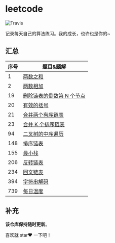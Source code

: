 # leetcode

![Travis](https://img.shields.io/badge/language-php-red.svg)

记录每天自己的算法练习。我的成长，也许也是你的~ 

## 汇总

| 序号   | 题目&题解                                    |
| ---- | ---------------------------------------- |
| 1    | [两数之和](https://github.com/sdxuzheng/Leetcode/blob/master/notes/两数之和.md) |
| 2    | [两数相加](https://github.com/sdxuzheng/Leetcode/blob/master/notes/两数相加.md) |
| 19   | [删除链表的倒数第 N 个节点](https://github.com/sdxuzheng/Leetcode/blob/master/notes/删除链表的倒数第N个节点.md) |
| 20   | [有效的括号](https://github.com/sdxuzheng/Leetcode/blob/master/notes/有效的括号.md) |
| 21   | [合并两个有序链表](https://github.com/sdxuzheng/Leetcode/blob/master/notes/合并两个有序链表.md) |
| 23   | [合并 K 个排序链表](https://github.com/sdxuzheng/Leetcode/blob/master/notes/合并K个排序链表.md) |
| 94   | [二叉树的中序遍历](https://github.com/sdxuzheng/Leetcode/blob/master/notes/二叉树的中序遍历.md) |
| 148  | [排序链表](https://github.com/sdxuzheng/Leetcode/blob/master/notes/排序链表.md) |
| 155  | [最小栈](https://github.com/sdxuzheng/Leetcode/blob/master/notes/最小栈.md) |
| 206  | [反转链表](https://github.com/sdxuzheng/Leetcode/blob/master/notes/反转链表.md) |
| 234  | [回文链表](https://github.com/sdxuzheng/Leetcode/blob/master/notes/回文链表.md) |
| 394  | [字符串解码](https://github.com/sdxuzheng/Leetcode/blob/master/notes/字符串解码.md) |
| 739  | [每日温度](https://github.com/sdxuzheng/Leetcode/blob/master/notes/每日温度.md) |

## 补充
**该仓库保持随时更新**。

喜欢就 star❤️ 一下吧！


